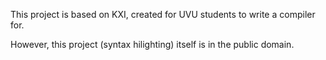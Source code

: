 This project is based on KXI, created for UVU students to write a compiler for.

However, this project (syntax hilighting) itself is in the public domain.
